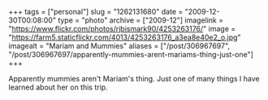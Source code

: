 +++
tags = ["personal"]
slug = "1262131680"
date = "2009-12-30T00:08:00"
type = "photo"
archive = ["2009-12"]
imagelink = "https://www.flickr.com/photos/rjbismark90/4253263176/"
image = "https://farm5.staticflickr.com/4013/4253263176_a3ea8e40e2_o.jpg"
imagealt = "Mariam and Mummies"
aliases = ["/post/306967697", "/post/306967697/apparently-mummies-arent-mariams-thing-just-one"]
+++

Apparently mummies aren't Mariam's thing. Just one of many things I have
learned about her on this trip.

